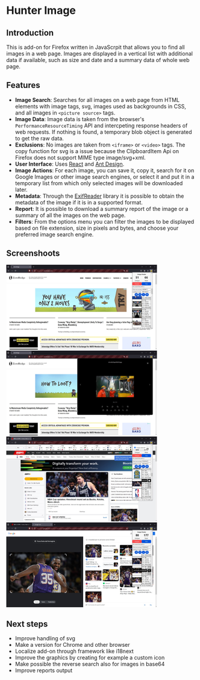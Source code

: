 # Hunter Image


## Introduction 

This is add-on for Firefox written in JavaScrpit that allows you to find all images in a web page. Images are displayed in a vertical list with additional data if available, such as size and date and a summary data of whole web page.

## Features

- **Image Search**: Searches for all images on a web page from HTML elements with image tags, svg, images used as backgrounds in CSS, and all images in `<picture source>` tags.
- **Image Data**: Image data is taken from the browser's `PerformanceResourceTiming` API and intercpeting  response headers of web requests. If nothing is found, a temporary blob object is generated to get the raw data.
- **Exclusions**: No images are taken from `<iframe>` or `<video>` tags. The copy function for svg is a issue because the ClipboardItem Api on Firefox does not support MIME type image/svg+xml.
- **User Interface**: Uses [React](https://react.dev/) and [Ant Design](https://ant.design/).
- **Image Actions**: For each image, you can save it, copy it, search for it on Google Images or other image search engines, or select it and put it in a temporary list from which only selected images will be downloaded later.
- **Metadata**: Through the [ExifReader](https://github.com/mattiasw/ExifReader) library it is possible to obtain the metadata of the image if it is in a supported format.
- **Report**: It is possible to download a summary report of the image or a summary of all the images on the web page.
- **Filters**: From the options menu you can filter the images to be displayed based on file extension, size in pixels and bytes, and choose your preferred image search engine.

## Screenshoots

<img src="./screenshoots/example1.jpg" width="400" height="225">
<img src="./screenshoots/example2.jpg" width="400" height="225">
<img src="./screenshoots/example4.jpg" width="400" height="225">
<img src="./screenshoots/example5.jpg" width="400" height="225">

## Next steps
- Improve handling of svg 
- Make a version for Chrome and other browser
- Localize add-on through framework like i18next
- Improve the graphics by creating for example a custom icon
- Make possible the reverse search also for images in base64
- Improve reports output

